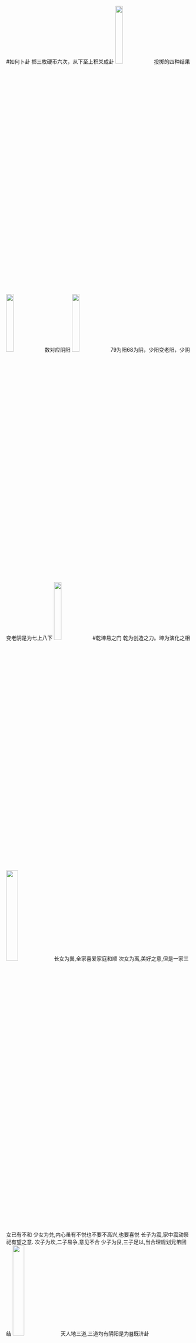 #如何卜卦
掷三枚硬币六次，从下至上积爻成卦
<img src="https://pic.svip888.eu.org/曾仕强占卜1.png" width="20%">
投掷的四种结果
<img src="https://pic.svip888.eu.org/曾仕强占卜2.png" width="20%">
数对应阴阳
<img src="https://pic.svip888.eu.org/曾仕强占卜3.png" width="20%">
79为阳68为阴，少阳变老阳，少阴变老阴是为七上八下
<img src="https://pic.svip888.eu.org/曾仕强占卜4.png" width="20%">
#乾坤易之门
乾为创造之力。坤为演化之相
<img src="https://pic.svip888.eu.org/乾坤易之门-家庭卦.jpeg" width="25%">
长女为巽,全家喜爱家庭和顺
次女为离,美好之意,但是一家三女已有不和
少女为兑,内心虽有不悦也不要不高兴,也要喜悦
长子为震,家中震动祭祀有望之意.
次子为坎,二子易争,意见不合
少子为艮,三子足以,当合理规划兄弟团结
<img src="https://pic.svip888.eu.org/乾坤易之门-三道阴阳.jpeg" width="25%">
天人地三道,三道均有阴阳是为䷾既济卦
<img src="https://pic.svip888.eu.org/乾坤易之门-六爻分二重.jpeg" width="25%">
<img src="https://pic.svip888.eu.org/乾坤易之门-阴阳当位.jpeg" width="25%">
单数为阳双数为阴
<img src="https://pic.svip888.eu.org/乾坤易之门-六爻阶段位置.jpeg" width="25%">
六爻中,初难知上易知,二多誉五多功,三多凶四多惧: